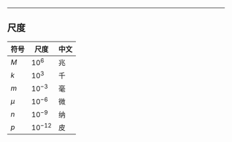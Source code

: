 
---
## 尺度

| 符号    | 尺度         | 中文  |
| ----- | ---------- | --- |
| $M$   | $10^6$     | 兆   |
| $k$   | $10^3$     | 千   |
| $m$   | $10^{-3}$  | 毫   |
| $\mu$ | $10^{-6}$  | 微   |
| $n$   | $10^{-9}$  | 纳   |
| $p$   | $10^{-12}$ | 皮   |

